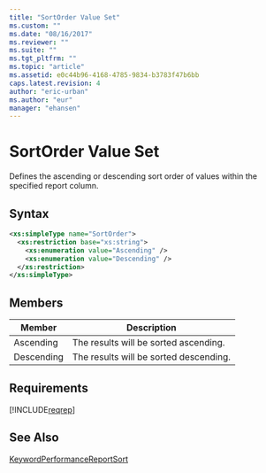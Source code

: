 ```yaml
---
title: "SortOrder Value Set"
ms.custom: ""
ms.date: "08/16/2017"
ms.reviewer: ""
ms.suite: ""
ms.tgt_pltfrm: ""
ms.topic: "article"
ms.assetid: e0c44b96-4168-4785-9834-b3783f47b6bb
caps.latest.revision: 4
author: "eric-urban"
ms.author: "eur"
manager: "ehansen"
---
```

# SortOrder Value Set
Defines the ascending or descending sort order of values within the specified report column.

## Syntax

```xml
<xs:simpleType name="SortOrder">
  <xs:restriction base="xs:string">
    <xs:enumeration value="Ascending" />
    <xs:enumeration value="Descending" />
  </xs:restriction>
</xs:simpleType>
```

## Members

|Member|Description|
|----------|---------------|
|Ascending|The results will be sorted ascending.|
|Descending|The results will be sorted descending.|

## Requirements
[!INCLUDE[reqrep](../reporting-api/includes/reqrep.md)]
## See Also
[KeywordPerformanceReportSort](../reporting-api/keywordperformancereportsort-data-object.md)

